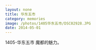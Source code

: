```yaml
---
layout: none
title: 华东五市
category: memories
image: /photos/1405华东五市/DSC02928.JPG
date: 2014-05-01
---
```

1405-华东五市 魔都的魅力。